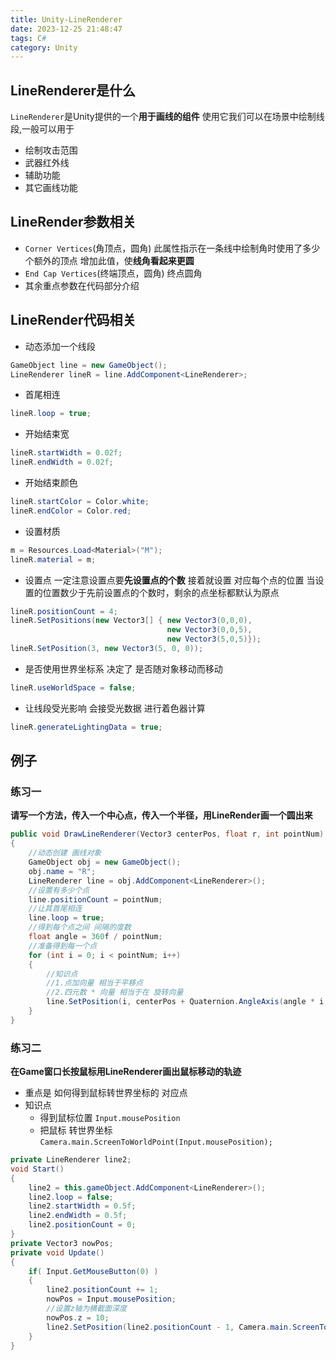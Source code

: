 ```yaml
---
title: Unity-LineRenderer
date: 2023-12-25 21:48:47
tags: C#
category: Unity
---
```

## LineRenderer是什么
```LineRenderer```是Unity提供的一个**用于画线的组件**
使用它我们可以在场景中绘制线段,一般可以用于
- 绘制攻击范围
- 武器红外线
- 辅助功能
- 其它画线功能

## LineRender参数相关
- ```Corner Vertices```(角顶点，圆角)
此属性指示在一条线中绘制角时使用了多少个额外的顶点
增加此值，使**线角看起来更圆**
- ```End Cap Vertices```(终端顶点，圆角)
终点圆角
- 其余重点参数在代码部分介绍
## LineRender代码相关
- 动态添加一个线段
```C#
GameObject line = new GameObject();
LineRenderer lineR = line.AddComponent<LineRenderer>;
```
- 首尾相连
```C#
lineR.loop = true;
```
- 开始结束宽
```C#
lineR.startWidth = 0.02f;
lineR.endWidth = 0.02f;
```
- 开始结束颜色
```C#
lineR.startColor = Color.white;
lineR.endColor = Color.red;
```
- 设置材质
```C#
m = Resources.Load<Material>("M");
lineR.material = m;
```
- 设置点
一定注意设置点要**先设置点的个数**
接着就设置 对应每个点的位置
当设置的位置数少于先前设置点的个数时，剩余的点坐标都默认为原点
```C#
lineR.positionCount = 4;
lineR.SetPositions(new Vector3[] { new Vector3(0,0,0),
                                   new Vector3(0,0,5),
                                   new Vector3(5,0,5)});
lineR.SetPosition(3, new Vector3(5, 0, 0));
```
- 是否使用世界坐标系
决定了 是否随对象移动而移动
```C#
lineR.useWorldSpace = false;
```
- 让线段受光影响 会接受光数据 进行着色器计算
```C#
lineR.generateLightingData = true;
```

## 例子
### 练习一
**请写一个方法，传入一个中心点，传入一个半径，用LineRender画一个圆出来**
```C#
public void DrawLineRenderer(Vector3 centerPos, float r, int pointNum)
{
    //动态创建 画线对象
    GameObject obj = new GameObject();
    obj.name = "R";
    LineRenderer line = obj.AddComponent<LineRenderer>();
    //设置有多少个点
    line.positionCount = pointNum;
    //让其首尾相连
    line.loop = true;
    //得到每个点之间 间隔的度数
    float angle = 360f / pointNum;
    //准备得到每一个点
    for (int i = 0; i < pointNum; i++)
    {
        //知识点
        //1.点加向量 相当于平移点
        //2.四元数 * 向量 相当于在 旋转向量
        line.SetPosition(i, centerPos + Quaternion.AngleAxis(angle * i, Vector3.up) * Vector3.forward * r);
    }
}
```
### 练习二
**在Game窗口长按鼠标用LineRenderer画出鼠标移动的轨迹**
- 重点是 如何得到鼠标转世界坐标的 对应点 
- 知识点
    - 得到鼠标位置 ```Input.mousePosition```
    - 把鼠标 转世界坐标 ```Camera.main.ScreenToWorldPoint(Input.mousePosition);```
```C#
private LineRenderer line2;
void Start()
{
    line2 = this.gameObject.AddComponent<LineRenderer>();
    line2.loop = false;
    line2.startWidth = 0.5f;
    line2.endWidth = 0.5f;
    line2.positionCount = 0;
}
private Vector3 nowPos;
private void Update()
{
    if( Input.GetMouseButton(0) )
    {
        line2.positionCount += 1;
        nowPos = Input.mousePosition;
        //设置z轴为横截面深度
        nowPos.z = 10;
        line2.SetPosition(line2.positionCount - 1, Camera.main.ScreenToWorldPoint(nowPos));
    }
}
```